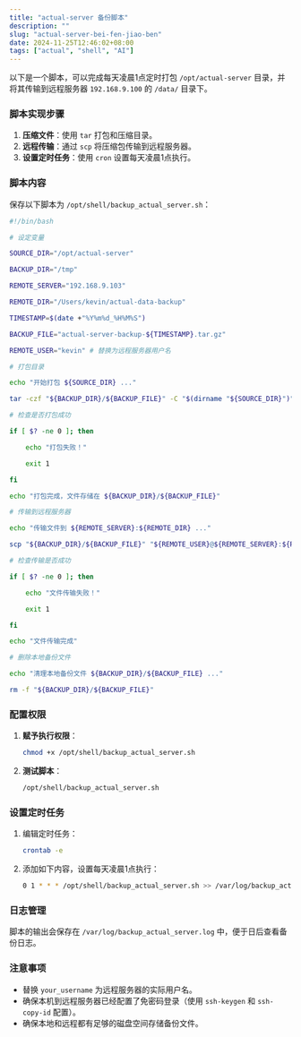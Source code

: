 ```yaml
---
title: "actual-server 备份脚本"
description: ""
slug: "actual-server-bei-fen-jiao-ben"
date: 2024-11-25T12:46:02+08:00
tags: ["actual", "shell", "AI"]
---
```


以下是一个脚本，可以完成每天凌晨1点定时打包 `/opt/actual-server` 目录，并将其传输到远程服务器 `192.168.9.100` 的 `/data/` 目录下。

### 脚本实现步骤

1. **压缩文件**：使用 `tar` 打包和压缩目录。
2. **远程传输**：通过 `scp` 将压缩包传输到远程服务器。
3. **设置定时任务**：使用 `cron` 设置每天凌晨1点执行。

### 脚本内容

保存以下脚本为 `/opt/shell/backup_actual_server.sh`：

```bash
#!/bin/bash

# 设定变量

SOURCE_DIR="/opt/actual-server"

BACKUP_DIR="/tmp"

REMOTE_SERVER="192.168.9.103"

REMOTE_DIR="/Users/kevin/actual-data-backup"

TIMESTAMP=$(date +"%Y%m%d_%H%M%S")

BACKUP_FILE="actual-server-backup-${TIMESTAMP}.tar.gz"

REMOTE_USER="kevin" # 替换为远程服务器用户名

# 打包目录

echo "开始打包 ${SOURCE_DIR} ..."

tar -czf "${BACKUP_DIR}/${BACKUP_FILE}" -C "$(dirname "${SOURCE_DIR}")" "$(basename "${SOURCE_DIR}")"

# 检查是否打包成功

if [ $? -ne 0 ]; then

    echo "打包失败！"

    exit 1

fi

echo "打包完成，文件存储在 ${BACKUP_DIR}/${BACKUP_FILE}"

# 传输到远程服务器

echo "传输文件到 ${REMOTE_SERVER}:${REMOTE_DIR} ..."

scp "${BACKUP_DIR}/${BACKUP_FILE}" "${REMOTE_USER}@${REMOTE_SERVER}:${REMOTE_DIR}"

# 检查传输是否成功

if [ $? -ne 0 ]; then

    echo "文件传输失败！"

    exit 1

fi

echo "文件传输完成"

# 删除本地备份文件

echo "清理本地备份文件 ${BACKUP_DIR}/${BACKUP_FILE} ..."

rm -f "${BACKUP_DIR}/${BACKUP_FILE}"
```

### 配置权限

1. **赋予执行权限**：
    
    ```bash
    chmod +x /opt/shell/backup_actual_server.sh
    ```
    
2. **测试脚本**：
    
    ```bash
    /opt/shell/backup_actual_server.sh
    ```
    

### 设置定时任务

1. 编辑定时任务：
    
    ```bash
    crontab -e
    ```
    
2. 添加如下内容，设置每天凌晨1点执行：
    
    ```bash
    0 1 * * * /opt/shell/backup_actual_server.sh >> /var/log/backup_actual_server.log 2>&1
    ```
    

### 日志管理

脚本的输出会保存在 `/var/log/backup_actual_server.log` 中，便于日后查看备份日志。

### 注意事项

- 替换 `your_username` 为远程服务器的实际用户名。
- 确保本机到远程服务器已经配置了免密码登录（使用 `ssh-keygen` 和 `ssh-copy-id` 配置）。
- 确保本地和远程都有足够的磁盘空间存储备份文件。